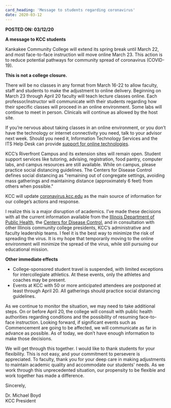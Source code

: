 ```yaml
---
card_heading: 'Message to students regarding coronavirus'
date: 2020-03-12
---
```


<p><strong>POSTED ON: 03/12/20</strong></p>
<p><strong>A message to KCC students</strong></p>
<p>Kankakee Community College will extend its spring break until March 22, and most face-to-face instruction will move online March 23. This action is to reduce potential pathways for community spread of coronavirus (COVID-19).</p>

<p><strong>This is not a college closure.</strong></p>

<p>There will be no classes in any format from March 16-22 to allow faculty, staff and students to make the adjustment to online delivery. Beginning on March 23 through April 20 faculty will teach lecture classes online. Each professor/instructor will communicate with their students regarding how their specific classes will proceed in an online environment. Some labs will continue to meet in person. Clinicals will continue as allowed by the host site.</p>

<p>If you’re nervous about taking classes in an online environment, or you don’t have the technology or internet connectivity you need, talk to your advisor next week. Should you need it, Information Technology Services and the ITS Help Desk can provide <a href="http://www.kcc.edu/students/helpful/it/Pages/helpdesk.aspx" target="_blank" rel="noopener noreferrer">support for online technologies</a>.</p>

<p>KCC’s Riverfront Campus and its extension sites will remain open. Student support services like tutoring, advising, registration, food pantry, computer labs, and campus resources are still available. While on campus, please practice social distancing guidelines. The Centers for Disease Control defines social distancing as "remaining out of congregate settings, avoiding mass gatherings and maintaining distance (approximately 6 feet) from others when possible."</p>



<p>KCC will update <a href="https://coronavirus.kcc.edu/" target="_blank" rel="noopener noreferrer">coronavirus.kcc.edu</a> as the main source of information for our college’s actions and response.</p>



<p>I realize this is a major disruption of academics. I’ve made these decisions with all the current information available from the <a href="http://www.dph.illinois.gov/topics-services/diseases-and-conditions/diseases-a-z-list/coronavirus" target="_blank" rel="noopener noreferrer">Illinois Department of Public Health</a>, the <a href="https://www.cdc.gov/coronavirus/2019-nCoV/index.html" target="_blank" rel="noopener noreferrer">Centers for Disease Control</a>, and in consultation with other Illinois community college presidents, KCC’s administrative and faculty leadership teams. I feel it is the best way to minimize the risk of spreading the virus. It is my hope that temporarily moving to the online environment will minimize the spread of the virus, while still pursuing our educational mission.</p>

<p><strong>Other immediate effects</strong></p>
<ul>
  <li>College-sponsored student travel is suspended, with limited exceptions for intercollegiate athletics. At these events, only the athletes and coaches may be present.</li>
  <li>Events at KCC with 50 or more anticipated attendees are postponed at least through April 20. All gatherings should practice social distancing guidelines.</li>
</ul>

<p>As we continue to monitor the situation, we may need to take additional steps. On or before April 20, the college will consult with public health authorities regarding conditions and the possibility of resuming face-to-face instruction. Looking forward, if significant events such as Commencement are going to be affected, we will communicate as far in advance as possible. As of today, we don’t have enough information to make those decisions.</p>



<p>We will get through this together. I would like to thank students for your flexibility. This is not easy, and your commitment to persevere is appreciated. To faculty, thank you for your deep care in making adjustments to maintain academic quality and accommodate our students' needs. As we work through this unprecedented situation, our propensity to be flexible and work together has made a difference.</p>

<p>Sincerely,</p>



<p>Dr. Michael Boyd<br>
  KCC President</p>
